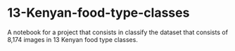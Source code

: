# 13-Kenyan-food-type-classes
A notebook for a project that consists in classify the dataset that consists of 8,174 images in 13 Kenyan food type classes.

